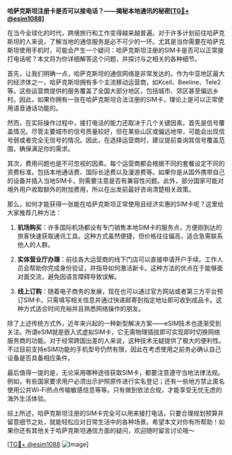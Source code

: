 **哈萨克斯坦注册卡是否可以接电话？——揭秘本地通讯的秘密[[TG💪+ @esim1088](https://t.me/s/esim1088)]**

在当今全球化的时代，跨境旅行和工作变得越来越普遍。对于许多计划前往哈萨克斯坦的人来说，了解当地的通信服务是必不可少的一环。尤其是当你需要在哈萨克斯坦使用手机时，可能会产生一个疑问：哈萨克斯坦注册的SIM卡是否可以正常接打电话呢？本文将为你详细解答这个问题，并探讨与之相关的各种细节。

首先，让我们明确一点，哈萨克斯坦的通信网络是非常发达的。作为中亚地区最大的经济体之一，哈萨克斯坦拥有多个主流移动运营商，如Kcell、Beeline、Tele2等。这些运营商提供的服务覆盖了全国大部分地区，包括城市、郊区甚至偏远乡村。因此，如果你拥有一张在哈萨克斯坦合法注册的SIM卡，理论上是可以正常使用语音通话功能的。

然而，在实际操作过程中，接打电话的能力还取决于几个关键因素。首先是信号覆盖情况。尽管主要城市的信号质量较好，但在某些山区或偏远地带，可能会出现信号弱或者完全无信号的情况。因此，在选择运营商时，建议提前查询其信号覆盖范围，确保满足你的需求。

其次，费用问题也是不可忽视的因素。每个运营商都会根据不同的套餐设定不同的资费标准，包括本地通话费、国际长途费以及漫游费等。如果你是从国外携带自己的设备并插入当地SIM卡，则需要注意是否有兼容性问题。此外，部分国家可能对境外用户收取额外的附加费用，所以在出发前最好咨询清楚相关政策。

那么，如何才能获得一张能在哈萨克斯坦正常使用且经济实惠的SIM卡呢？这里给大家推荐几种方法：

1. **机场购买**：许多国际机场都设有专门销售本地SIM卡的服务点，方便刚到达的旅客快速获取通讯工具。这种方式虽然便捷，但价格往往偏高，适合急需联系他人的人群。
   
2. **实体营业厅办理**：前往各大运营商的线下门店可以直接申请开户手续。工作人员会帮助你完成身份验证，并指导如何激活新卡。这种方法的优点在于能够面对面交流，避免因语言障碍导致误解。
   
3. **线上订购**：随着电子商务的发展，现在也可以通过官方网站或者第三方平台预订SIM卡。只需填写相关信息并通过快递邮寄到指定地址即可收到成品卡。这种方式适合时间充裕并且熟悉网络操作的朋友。

除了上述传统方式外，近年来兴起的一种新型解决方案——eSIM技术也逐渐受到关注。所谓eSIM就是嵌入式虚拟SIM卡，它无需物理插拔即可实现即时切换网络服务商的功能。对于经常跨国出差的人来说，这种技术无疑提供了极大的便利性。不过目前支持eSIM功能的手机型号仍然有限，因此在考虑使用之前务必确认自己设备是否具备相应条件。

最后值得一提的是，无论采用哪种途径获取SIM卡，都要注意遵守当地法律法规。例如，有些国家要求用户必须出示护照原件进行实名登记；还有一些地方禁止匿名使用公共Wi-Fi热点传输敏感信息等等。只有做到依法合规，才能享受无忧无虑的海外生活体验。

综上所述，哈萨克斯坦注册的SIM卡完全可以用来接打电话，只要合理规划预算并留意细节之处，就能轻松应对日常生活中的各种场景。希望本文对你有所帮助！如果你还有其他关于哈萨克斯坦通信方面的疑问，欢迎随时留言讨论哦～

[[TG💪+ @esim1088](https://t.me/s/esim1088) ![Image](https://i.postimg.cc/4NQfJmqS/Snipaste-2025-05-13-00-14-12.png)]